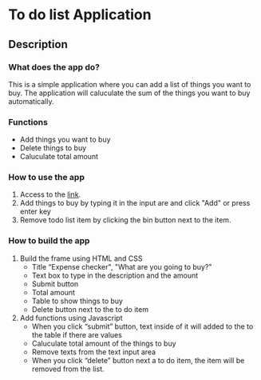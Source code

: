 # To do list Application
  
## Description
### What does the app do?
This is a simple application where you can add a list of things you want to buy. The application will caluculate the sum of the things you want to buy automatically.
### Functions
* Add things you want to buy
* Delete things to buy
* Caluculate total amount
### How to use the app
1. Access to the [link](https://project2-budgetapp.netlify.app/).  
2. Add things to buy by typing it in the input are and click "Add" or press enter key
3. Remove todo list item by clicking the bin button next to the item.

### How to build the app
1. Build the frame using HTML and CSS
    * Title “Expense checker", "What are you going to buy?"
    * Text box to type in the description and the amount
    * Submit button
    * Total amount
    * Table to show things to buy
    * Delete button next to the to do item
2. Add functions using Javascript
    * When you click “submit” button, text inside of it will added to the to the table if there are values
    * Caluculate total amount of the things to buy
    * Remove texts from the text input area
    * When you click “delete” button next a to do item, the item will be removed from the list.
